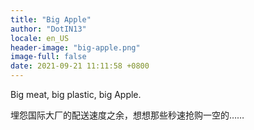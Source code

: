 ```yaml
---
title: "Big Apple"
author: "DotIN13"
locale: en_US
header-image: "big-apple.png"
image-full: false
date: 2021-09-21 11:11:58 +0800
---
```


Big meat, big plastic, big Apple.

埋怨国际大厂的配送速度之余，想想那些秒速抢购一空的……
